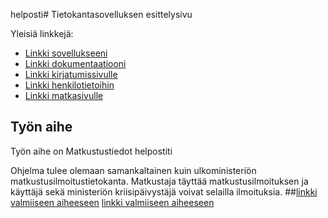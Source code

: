 helposti# Tietokantasovelluksen esittelysivu

Yleisiä linkkejä:

* [Linkki sovellukseeni](https://tixkontt.users.cs.helsinki.fi/Tietokantalabra/)
* [Linkki dokumentaatiooni](https://www.github.com)
* [Linkki kirjatumissivulle](https://tixkontt.users.cs.helsinki.fi/Tietokantalabra/login)
* [Linkki henkilotietoihin](https://tixkontt.users.cs.helsinki.fi/Tietokantalabra/henkilotiedot)
* [Linkki matkasivulle](https://tixkontt.users.cs.helsinki.fi/Tietokantalabra/matka)


## Työn aihe

Työn aihe on Matkustustiedot helpostiti

Ohjelma tulee olemaan samankaltainen kuin ulkoministeriön matkustusilmoitustietokanta.
Matkustaja täyttää matkustusilmoituksen ja käyttäjä sekä ministeriön kriisipäivystäjä voivat selailla ilmoituksia.
##[linkki valmiiseen aiheeseen](http://advancedkittenry.github.io/suunnittelu_ja_tyoymparisto/aiheet/Pokemon-kanta.html) 
[linkki valmiiseen aiheeseen](http://tixkontt.users.cs.helsinki.fi/Tietokantalabra/)
